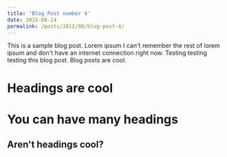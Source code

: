 ```yaml
---
title: 'Blog Post number 4'
date: 2015-08-14
permalink: /posts/2012/08/blog-post-4/
---
```


This is a sample blog post. Lorem ipsum I can't remember the rest of lorem ipsum and don't have an internet connection right now. Testing testing testing this blog post. Blog posts are cool.

Headings are cool
======

You can have many headings
======

Aren't headings cool?
------